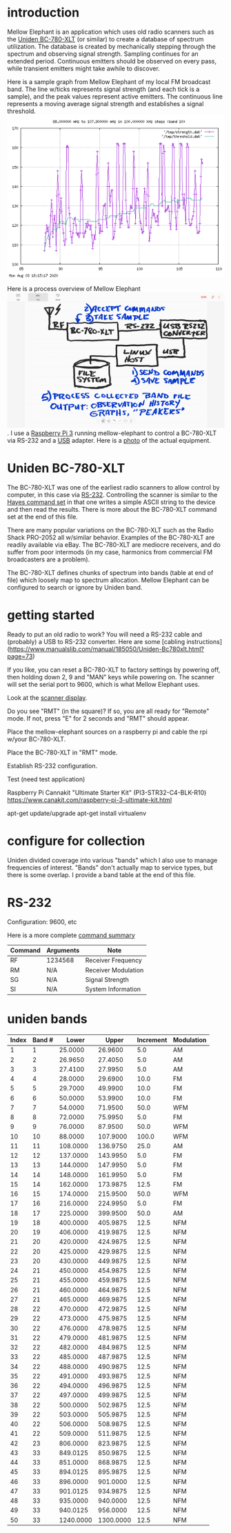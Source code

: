 # introduction

Mellow Elephant is an application which uses old radio scanners such as the [Uniden BC-780-XLT](https://wiki.radioreference.com/index.php/BC780XLT) (or similar) to create a database of spectrum utilization.  The database is created by mechanically stepping through the spectrum and observing signal strength.  Sampling continues for an extended period.  Continuous emitters should be observed on every pass, while transient emitters might take awhile to discover.

Here is a sample graph from Mellow Elephant of my local FM broadcast band. The line w/ticks represents signal strength (and each tick is a sample), and the peak values represent active emitters.  The continuous line represents a moving average signal strength and establishes a signal threshold. ![sample graph](https://github.com/guycole/mellow-elephant/blob/master/dox/grafix/1596503454-10.png)

Here is a process overview of Mellow Elephant ![overview](https://github.com/guycole/mellow-elephant/blob/master/dox/grafix/overview.png).  I use a [Raspberry Pi 3](https://en.wikipedia.org/wiki/Raspberry_Pi) running mellow-elephant to control a BC-780-XLT via RS-232 and a [USB](https://en.wikipedia.org/wiki/USB) adapter.  Here is a [photo]( https://github.com/guycole/mellow-elephant/blob/master/dox/grafix/overview.png) of the actual equipment.  

Uniden BC-780-XLT
==================

The BC-780-XLT was one of the earliest radio scanners to allow control by computer, in this case via [RS-232](https://en.wikipedia.org/wiki/RS-232).  Controlling the scanner is similar to the [Hayes command set](https://en.wikipedia.org/wiki/Hayes_command_set) in that one writes a simple ASCII string to the device and then read the results.  There is more about the BC-780-XLT command set at the end of this file.

There are many popular variations on the BC-780-XLT such as the Radio Shack PRO-2052 all w/similar behavior.  Examples of the BC-780-XLT are readily available via eBay.  The BC-780-XLT are mediocre receivers, and do suffer from poor intermods (in my case, harmonics from commercial FM broadcasters are a problem).  

The BC-780-XLT defines chunks of spectrum into bands (table at end of file)
which loosely map to spectrum allocation.  Mellow Elephant can be configured
to search or ignore by Uniden band.

getting started
==================

Ready to put an old radio to work?  You will need a RS-232 cable and (probably) a USB to RS-232 converter.  Here are some [cabling instructions]
(https://www.manualslib.com/manual/185050/Uniden-Bc780xlt.html?page=73)

If you like, you can reset a BC-780-XLT to factory settings by powering off,
then holding down 2, 9 and "MAN" keys while powering on.  The scanner
will set the serial port to 9600, which is what Mellow Elephant uses.

Look at the [scanner display](https://github.com/guycole/mellow-elephant/blob/master/dox/grafix/bc_780_display.png).  

Do you see "RMT" (in the square)?  If so, 
you are all ready for "Remote" mode.  If not, press "E" for 2 seconds and
"RMT" should appear.

 




Place the mellow-elephant sources on a 
raspberry pi and cable the rpi w/your BC-780-XLT.

Place the BC-780-XLT in "RMT" mode.

Establish RS-232 configuration.

Test (need test application)

Raspberry Pi
Cannakit "Ultimate Starter Kit" (PI3-STR32-C4-BLK-R10) 
https://www.canakit.com/raspberry-pi-3-ultimate-kit.html

apt-get update/upgrade
apt-get install virtualenv


configure for collection
==================

Uniden divided coverage into various "bands" which I also use to manage frequencies of interest.  "Bands" don't actually map to service types, but there is some overlap.  I provide a band table at the end of this file.


RS-232 
==================

Configuration: 9600, etc 

Here is a more complete [command summary](http://www.netfiles.ru/share/linked/f1/UnidenProtocol.pdf)

| Command | Arguments | Note                |
| ------- | --------- | ------------------- |
| RF      | 1234568   | Receiver Frequency  |
| RM      | N/A       | Receiver Modulation |
| SG      | N/A       | Signal Strength     |
| SI      | N/A       | System Information  |

uniden bands
==================

| Index | Band # | Lower   | Upper   | Increment | Modulation |
| ----- | ------ | ------- | ------- | --------- | ---------- |
| 1     | 1      | 25.0000 | 26.9600 | 5.0       | AM         |
| 2     | 2      | 26.9650 | 27.4050 | 5.0       | AM         |
| 3     | 3      | 27.4100 | 27.9950 | 5.0       | AM         |
| 4     | 4      | 28.0000 | 29.6900 | 10.0      | FM         |
| 5     | 5      | 29.7000 | 49.9900 | 10.0      | FM         |
| 6     | 6      | 50.0000 | 53.9900 | 10.0      | FM         |
| 7     | 7      | 54.0000 | 71.9500 | 50.0      | WFM        |
| 8     | 8      | 72.0000 | 75.9950 | 5.0       | FM         |
| 9     | 9      | 76.0000 | 87.9500 | 50.0      | WFM        |
| 10    | 10     | 88.0000 | 107.9000 | 100.0    | WFM        |
| 11    | 11     | 108.0000 | 136.9750 | 25.0    | AM         |
| 12    | 12     | 137.0000 | 143.9950 | 5.0     | FM         |
| 13    | 13     | 144.0000 | 147.9950 | 5.0     | FM         |
| 14    | 14     | 148.0000 | 161.9950 | 5.0     | FM         |
| 15    | 14     | 162.0000 | 173.9875 | 12.5    | FM         |
| 16    | 15     | 174.0000 | 215.9500 | 50.0    | WFM        |
| 17    | 16     | 216.0000 | 224.9950 | 5.0     | FM         |
| 18    | 17     | 225.0000 | 399.9500 | 50.0    | AM         |
| 19    | 18     | 400.0000 | 405.9875 | 12.5    | NFM        |
| 20    | 19     | 406.0000 | 419.9875 | 12.5    | NFM        |
| 21    | 20     | 420.0000 | 424.9875 | 12.5    | NFM        |
| 22    | 20     | 425.0000 | 429.9875 | 12.5    | NFM        |
| 23    | 20     | 430.0000 | 449.9875 | 12.5    | NFM        |
| 24    | 21     | 450.0000 | 454.9875 | 12.5    | NFM        |
| 25    | 21     | 455.0000 | 459.9875 | 12.5    | NFM        |
| 26    | 21     | 460.0000 | 464.9875 | 12.5    | NFM        |
| 27    | 21     | 465.0000 | 469.9875 | 12.5    | NFM        |
| 28    | 22     | 470.0000 | 472.9875 | 12.5    | NFM        |
| 29    | 22     | 473.0000 | 475.9875 | 12.5    | NFM        |
| 30    | 22     | 476.0000 | 478.9875 | 12.5    | NFM        |
| 31    | 22     | 479.0000 | 481.9875 | 12.5    | NFM        |
| 32    | 22     | 482.0000 | 484.9875 | 12.5    | NFM        |
| 33    | 22     | 485.0000 | 487.9875 | 12.5    | NFM        |
| 34    | 22     | 488.0000 | 490.9875 | 12.5    | NFM        |
| 35    | 22     | 491.0000 | 493.9875 | 12.5    | NFM        |
| 36    | 22     | 494.0000 | 496.9875 | 12.5    | NFM        |
| 37    | 22     | 497.0000 | 499.9875 | 12.5    | NFM        |
| 38    | 22     | 500.0000 | 502.9875 | 12.5    | NFM        |
| 39    | 22     | 503.0000 | 505.9875 | 12.5    | NFM        |
| 40    | 22     | 506.0000 | 508.9875 | 12.5    | NFM        |
| 41    | 22     | 509.0000 | 511.9875 | 12.5    | NFM        |
| 42    | 23     | 806.0000 | 823.9875 | 12.5    | NFM        |
| 43    | 33     | 849.0125 | 850.9875 | 12.5    | NFM        |
| 44    | 33     | 851.0000 | 868.9875 | 12.5    | NFM        |
| 45    | 33     | 894.0125 | 895.9875 | 12.5    | NFM        |
| 46    | 33     | 896.0000 | 901.0000 | 12.5    | NFM        |
| 47    | 33     |  901.0125 |  934.9875 | 12.5  | NFM        |
| 48    | 33     |  935.0000 |  940.0000 | 12.5  | NFM        |
| 49    | 33     |  940.0125 |  956.0000 | 12.5  | NFM        |
| 50    | 33     | 1240.0000 | 1300.0000 | 12.5  | NFM        |
